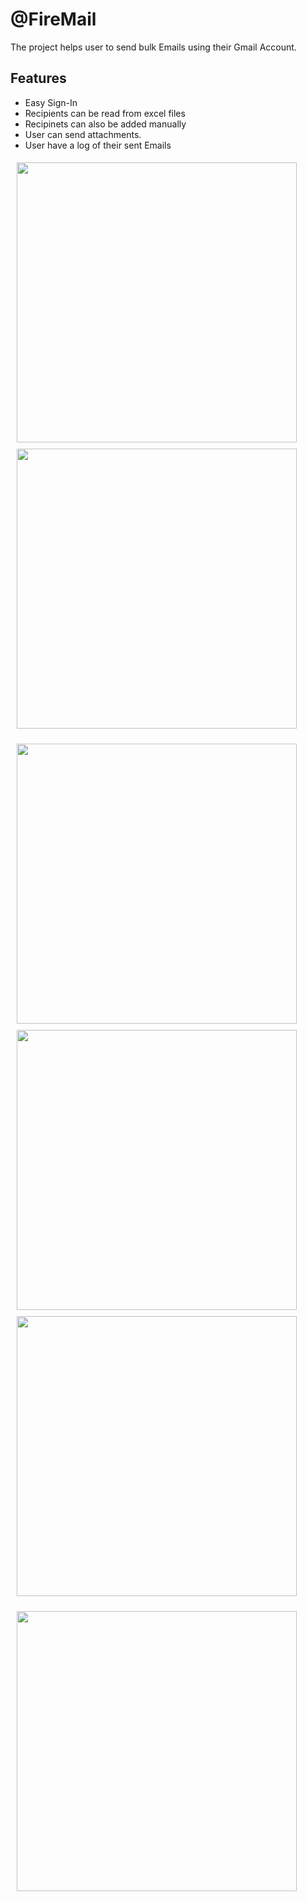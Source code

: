 # @FireMail

The project helps user to send bulk Emails using their Gmail Account.

## Features

* Easy Sign-In
* Recipients can be read from excel files
* Recipinets can also be added manually
* User can send attachments.
* User have a log of their sent Emails


<p float="left">
<img src="https://user-images.githubusercontent.com/57105611/140183153-864cc113-7bef-4e7a-908a-6bbadc380eaf.jpeg" height="448" style="margin: 5px 30px 5px 10px;" >
 <img src="https://user-images.githubusercontent.com/57105611/140183161-15bbe37d-391f-4590-9b85-8527ba3419ee.jpg" height="448" style="margin: 5px 30px 5px 10px;">
</p>
 <p float="left">
 <img src="https://user-images.githubusercontent.com/57105611/140183162-cdf67f63-9551-4542-b969-b4607ac7489b.jpg" height="448" style="margin: 5px 30px 5px 10px;">
   <img src="https://user-images.githubusercontent.com/57105611/140183164-41050f22-018f-4307-a0f6-c7b2015f63d8.jpeg" height="448" style="margin: 5px 30px 5px 10px;">
 <img src="https://user-images.githubusercontent.com/57105611/140183167-da6b4626-d8ab-43cf-868f-343011fe7a2d.jpg" height="448" style="margin: 5px 30px 5px 10px;">
</p>
 <img src="https://user-images.githubusercontent.com/57105611/140183834-f928a861-c0b7-4297-b0d7-f7a3da52b2de.jpg" height="448" style="margin: 5px 30px 5px 10px;">

<!--   <p float="left">
 <img src="https://user-images.githubusercontent.com/57105611/139578903-6cc36cfe-c7a1-4c0f-9f00-ea2d9bd50ad0.jpeg" height="448" style="margin: 5px 30px 5px 10px;">
 <img src="https://user-images.githubusercontent.com/57105611/139578903-6cc36cfe-c7a1-4c0f-9f00-ea2d9bd50ad0.jpeg" height="448" style="margin: 5px 30px 5px 10px;">
  <img src="https://user-images.githubusercontent.com/57105611/139578900-ad371f4a-1fe5-46bc-9945-82c68b126407.jpeg" height="448" style="margin: 5px 30px 5px 10px;">
</p> -->

 
